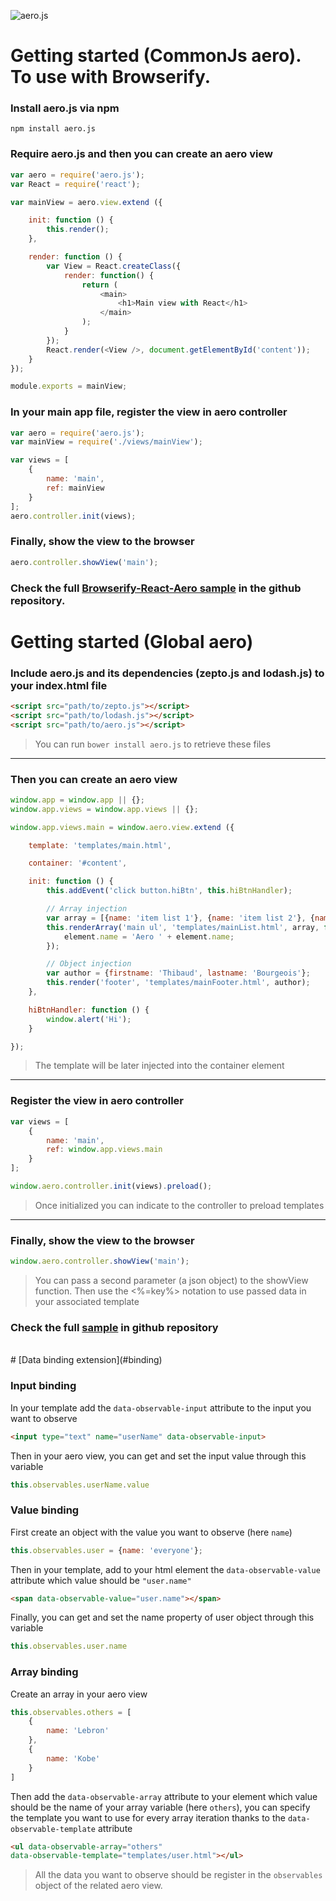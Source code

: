 ![aero.js](http://thibaud.bourgeois.free.fr/aerojs/img/aerojs.png)


# Getting started (CommonJs aero). To use with Browserify.

### Install aero.js via npm
```
npm install aero.js
```

### Require aero.js and then you can create an aero view
```javascript
var aero = require('aero.js');
var React = require('react');

var mainView = aero.view.extend ({

    init: function () {
        this.render();
    },

    render: function () {
        var View = React.createClass({
            render: function() {
                return (
                    <main>
                        <h1>Main view with React</h1>
                    </main>
                );
            }
        });
        React.render(<View />, document.getElementById('content'));
    }
});

module.exports = mainView;
```

### In your main app file, register the view in aero controller
```javascript
var aero = require('aero.js');
var mainView = require('./views/mainView');

var views = [
    {
        name: 'main',
        ref: mainView
    }
];
aero.controller.init(views);
```

### Finally, show the view to the browser
```javascript
aero.controller.showView('main');
```

### Check the full [Browserify-React-Aero sample](https://github.com/teabow/aero.js/tree/master/sample-browserify-react) in the github repository.

# Getting started (Global aero)

### Include aero.js and its dependencies (zepto.js and lodash.js) to your index.html file
```html
<script src="path/to/zepto.js"></script>
<script src="path/to/lodash.js"></script>
<script src="path/to/aero.js"></script>
```
> You can run `bower install aero.js` to retrieve these files
***

### Then you can create an aero view
```javascript
window.app = window.app || {};
window.app.views = window.app.views || {};

window.app.views.main = window.aero.view.extend ({

    template: 'templates/main.html',

    container: '#content',

    init: function () {
        this.addEvent('click button.hiBtn', this.hiBtnHandler);

        // Array injection
        var array = [{name: 'item list 1'}, {name: 'item list 2'}, {name: 'item list 3'}];
        this.renderArray('main ul', 'templates/mainList.html', array, function (element) {
            element.name = 'Aero ' + element.name;
        });

        // Object injection
        var author = {firstname: 'Thibaud', lastname: 'Bourgeois'};
        this.render('footer', 'templates/mainFooter.html', author);
    },

    hiBtnHandler: function () {
        window.alert('Hi');
    }

});
```
> The template will be later injected into the container element
***

### Register the view in aero controller
```javascript
var views = [
    {
        name: 'main',
        ref: window.app.views.main
    }
];

window.aero.controller.init(views).preload();
```
> Once initialized you can indicate to the controller to preload templates
***

### Finally, show the view to the browser
```javascript
window.aero.controller.showView('main');
```
> You can pass a second parameter (a json object) to the showView function. Then use the <%=key%> notation to use passed data in your associated template

### Check the full [sample](https://github.com/teabow/aero.js/tree/master/sample) in github repository

<br/>
# [Data binding extension](#binding)

### Input binding
In your template add the `data-observable-input` attribute to the input you want to observe
```html
<input type="text" name="userName" data-observable-input>
```
Then in your aero view, you can get and set the input value through this variable
```javascript
this.observables.userName.value
```

### Value binding
First create an object with the value you want to observe (here `name`)
```javascript
this.observables.user = {name: 'everyone'};
```
Then in your template, add to your html element the `data-observable-value` attribute which value should be `"user.name"`
```html
<span data-observable-value="user.name"></span>
```
Finally, you can get and set the name property of user object through this variable
```javascript
this.observables.user.name
```

### Array binding
Create an array in your aero view
```javascript
this.observables.others = [
    {
        name: 'Lebron'
    },
    {
        name: 'Kobe'
    }
]
```
Then add the `data-observable-array` attribute to your element which value should be the name of your array variable (here `others`), you can specify the template you want to use for every array iteration thanks to the `data-observable-template` attribute
```html
<ul data-observable-array="others" 
data-observable-template="templates/user.html"></ul>
```
> All the data you want to observe should be register in the `observables` object of the related aero view.
